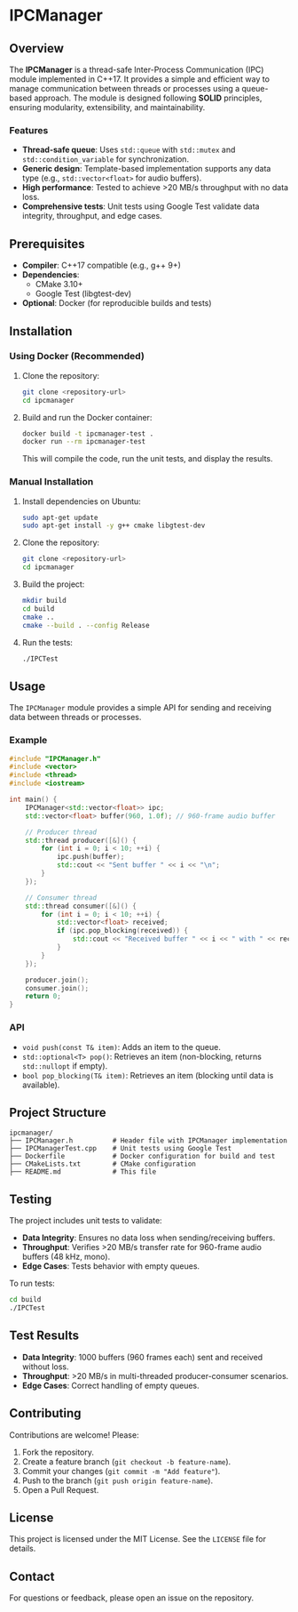 # IPCManager

## Overview

The **IPCManager** is a thread-safe Inter-Process Communication (IPC) module implemented in C++17. It provides a simple and efficient way to manage communication between threads or processes using a queue-based approach. The module is designed following **SOLID** principles, ensuring modularity, extensibility, and maintainability.

### Features

- **Thread-safe queue**: Uses `std::queue` with `std::mutex` and `std::condition_variable` for synchronization.
- **Generic design**: Template-based implementation supports any data type (e.g., `std::vector<float>` for audio buffers).
- **High performance**: Tested to achieve >20 MB/s throughput with no data loss.
- **Comprehensive tests**: Unit tests using Google Test validate data integrity, throughput, and edge cases.

## Prerequisites

- **Compiler**: C++17 compatible (e.g., g++ 9+)
- **Dependencies**:
  - CMake 3.10+
  - Google Test (libgtest-dev)
- **Optional**: Docker (for reproducible builds and tests)

## Installation

### Using Docker (Recommended)

1. Clone the repository:

   ```bash
   git clone <repository-url>
   cd ipcmanager
   ```

2. Build and run the Docker container:

   ```bash
   docker build -t ipcmanager-test .
   docker run --rm ipcmanager-test
   ```

   This will compile the code, run the unit tests, and display the results.

### Manual Installation

1. Install dependencies on Ubuntu:

   ```bash
   sudo apt-get update
   sudo apt-get install -y g++ cmake libgtest-dev
   ```

2. Clone the repository:

   ```bash
   git clone <repository-url>
   cd ipcmanager
   ```

3. Build the project:

   ```bash
   mkdir build
   cd build
   cmake ..
   cmake --build . --config Release
   ```

4. Run the tests:

   ```bash
   ./IPCTest
   ```

## Usage

The `IPCManager` module provides a simple API for sending and receiving data between threads or processes.

### Example

```cpp
#include "IPCManager.h"
#include <vector>
#include <thread>
#include <iostream>

int main() {
    IPCManager<std::vector<float>> ipc;
    std::vector<float> buffer(960, 1.0f); // 960-frame audio buffer

    // Producer thread
    std::thread producer([&]() {
        for (int i = 0; i < 10; ++i) {
            ipc.push(buffer);
            std::cout << "Sent buffer " << i << "\n";
        }
    });

    // Consumer thread
    std::thread consumer([&]() {
        for (int i = 0; i < 10; ++i) {
            std::vector<float> received;
            if (ipc.pop_blocking(received)) {
                std::cout << "Received buffer " << i << " with " << received.size() << " frames\n";
            }
        }
    });

    producer.join();
    consumer.join();
    return 0;
}
```

### API

- `void push(const T& item)`: Adds an item to the queue.
- `std::optional<T> pop()`: Retrieves an item (non-blocking, returns `std::nullopt` if empty).
- `bool pop_blocking(T& item)`: Retrieves an item (blocking until data is available).

## Project Structure

```
ipcmanager/
├── IPCManager.h          # Header file with IPCManager implementation
├── IPCManagerTest.cpp    # Unit tests using Google Test
├── Dockerfile            # Docker configuration for build and test
├── CMakeLists.txt        # CMake configuration
├── README.md             # This file
```

## Testing

The project includes unit tests to validate:

- **Data Integrity**: Ensures no data loss when sending/receiving buffers.
- **Throughput**: Verifies >20 MB/s transfer rate for 960-frame audio buffers (48 kHz, mono).
- **Edge Cases**: Tests behavior with empty queues.

To run tests:

```bash
cd build
./IPCTest
```

## Test Results

- **Data Integrity**: 1000 buffers (960 frames each) sent and received without loss.
- **Throughput**: >20 MB/s in multi-threaded producer-consumer scenarios.
- **Edge Cases**: Correct handling of empty queues.

## Contributing

Contributions are welcome! Please:

1. Fork the repository.
2. Create a feature branch (`git checkout -b feature-name`).
3. Commit your changes (`git commit -m "Add feature"`).
4. Push to the branch (`git push origin feature-name`).
5. Open a Pull Request.

## License

This project is licensed under the MIT License. See the `LICENSE` file for details.

## Contact

For questions or feedback, please open an issue on the repository.
